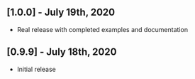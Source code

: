 ## [1.0.0] - July 19th, 2020

* Real release with completed examples and documentation


## [0.9.9] - July 18th, 2020

* Initial release
